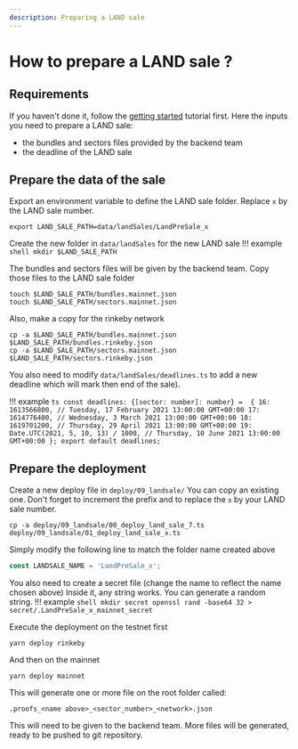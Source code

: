 ```yaml
---
description: Preparing a LAND sale
---
```


# How to prepare a LAND sale ?

## Requirements

If you haven't done it, follow the [getting started](../intro/index.md) tutorial first. Here the inputs you need to prepare a LAND sale:

- the bundles and sectors files provided by the backend team
- the deadline of the LAND sale

## Prepare the data of the sale

Export an environment variable to define the LAND sale folder. Replace `x` by the LAND sale number.
```shell
export LAND_SALE_PATH=data/landSales/LandPreSale_x
```

Create the new folder in `data/landSales` for the new LAND sale
!!! example
    ```shell
    mkdir $LAND_SALE_PATH
    ```

The bundles and sectors files will be given by the backend team. Copy those files to the LAND sale folder
```shell
touch $LAND_SALE_PATH/bundles.mainnet.json
touch $LAND_SALE_PATH/sectors.mainnet.json
```

Also, make a copy for the rinkeby network
```shell
cp -a $LAND_SALE_PATH/bundles.mainnet.json $LAND_SALE_PATH/bundles.rinkeby.json
cp -a $LAND_SALE_PATH/sectors.mainnet.json $LAND_SALE_PATH/sectors.rinkeby.json
```

You also need to modify `data/landSales/deadlines.ts` to add a new deadline which will mark then end of the sale).

!!! example
    ```ts
    const deadlines: {[sector: number]: number} =  {
      16: 1613566800, // Tuesday, 17 February 2021 13:00:00 GMT+00:00
      17: 1614776400, // Wednesday, 3 March 2021 13:00:00 GMT+00:00
      18: 1619701200, // Thursday, 29 April 2021 13:00:00 GMT+00:00
      19: Date.UTC(2021, 5, 10, 13) / 1000, // Thursday, 10 June 2021 13:00:00 GMT+00:00
    };
    export default deadlines;
    ```

## Prepare the deployment

Create a new deploy file in `deploy/09_landsale/`
You can copy an existing one. Don't forget to increment the prefix and to replace the `x` by your LAND sale number.
```shell
cp -a deploy/09_landsale/00_deploy_land_sale_7.ts deploy/09_landsale/01_deploy_land_sale_x.ts
```

Simply modify the following line to match the folder name created above
```ts
const LANDSALE_NAME = 'LandPreSale_x';
```

You also need to create a secret file (change the name to reflect the name chosen above)
Inside it, any string works. You can generate a random string.
!!! example
    ```shell
    mkdir secret
    openssl rand -base64 32 > secret/.LandPreSale_x_mainnet_secret
    ```

Execute the deployment on the testnet first
```shell
yarn deploy rinkeby
```

And then on the mainnet
```shell
yarn deploy mainnet
```

This will generate one or more file on the root folder called:

`.proofs_<name above>_<sector_number>_<network>.json`

This will need to be given to the backend team. More files will be generated, ready to be pushed to git repository.
